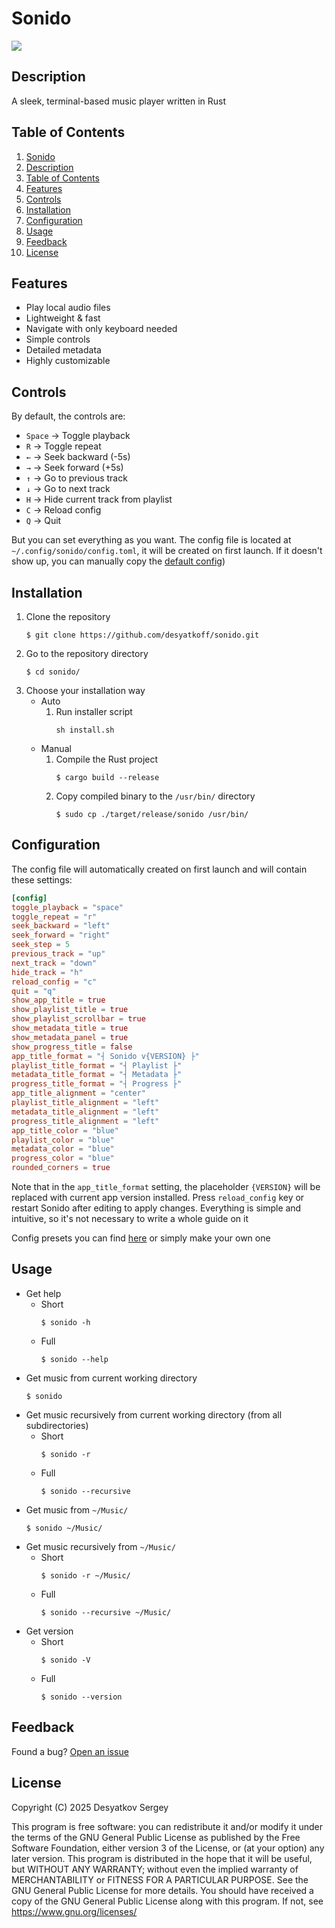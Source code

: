 # Sonido

![](assets/demo/preview.png)


## Description

A sleek, terminal-based music player written in Rust


## Table of Contents

1. [Sonido](#sonido)
2. [Description](#description)
3. [Table of Contents](#table-of-contents)
4. [Features](#features)
5. [Controls](#controls)
6. [Installation](#installation)
7. [Configuration](#configuration)
8. [Usage](#usage)
9. [Feedback](#feedback)
10. [License](#license)


## Features

* Play local audio files
* Lightweight & fast
* Navigate with only keyboard needed
* Simple controls
* Detailed metadata
* Highly customizable


## Controls

By default, the controls are:

* `Space` -> Toggle playback
* `R` -> Toggle repeat
* `←` -> Seek backward (-5s)
* `→` -> Seek forward (+5s)
* `↑` -> Go to previous track
* `↓` -> Go to next track
* `H` -> Hide current track from playlist
* `C` -> Reload config
* `Q` -> Quit

But you can set everything as you want. The config file is located at `~/.config/sonido/config.toml`, it will be created on first launch. If it doesn't show up, you can manually copy the [default config](assets/configs/default.toml))


## Installation

1. Clone the repository
    ```Shell
    $ git clone https://github.com/desyatkoff/sonido.git
    ```
2. Go to the repository directory
    ```Shell
    $ cd sonido/
    ```
3. Choose your installation way
    * Auto
        1. Run installer script
            ```Shell
            sh install.sh
            ```
    * Manual
        1. Compile the Rust project
            ```Shell
            $ cargo build --release
            ```
        2. Copy compiled binary to the `/usr/bin/` directory
            ```Shell
            $ sudo cp ./target/release/sonido /usr/bin/
            ```


## Configuration

The config file will automatically created on first launch and will contain these settings:

```TOML
[config]
toggle_playback = "space"
toggle_repeat = "r"
seek_backward = "left"
seek_forward = "right"
seek_step = 5
previous_track = "up"
next_track = "down"
hide_track = "h"
reload_config = "c"
quit = "q"
show_app_title = true
show_playlist_title = true
show_playlist_scrollbar = true
show_metadata_title = true
show_metadata_panel = true
show_progress_title = false
app_title_format = "┤ Sonido v{VERSION} ├"
playlist_title_format = "┤ Playlist ├"
metadata_title_format = "┤ Metadata ├"
progress_title_format = "┤ Progress ├"
app_title_alignment = "center"
playlist_title_alignment = "left"
metadata_title_alignment = "left"
progress_title_alignment = "left"
app_title_color = "blue"
playlist_color = "blue"
metadata_color = "blue"
progress_color = "blue"
rounded_corners = true
```

Note that in the `app_title_format` setting, the placeholder `{VERSION}` will be replaced with current app version installed. Press `reload_config` key or restart Sonido after editing to apply changes. Everything is simple and intuitive, so it's not necessary to write a whole guide on it

Config presets you can find [here](assets/configs/) or simply make your own one


## Usage

* Get help
    + Short
        ```Shell
        $ sonido -h
        ```
    + Full
        ```Shell
        $ sonido --help
        ```
* Get music from current working directory
    ```Shell
    $ sonido
    ```
* Get music recursively from current working directory (from all subdirectories)
    + Short
        ```Shell
        $ sonido -r
        ```
    + Full
        ```Shell
        $ sonido --recursive
        ```
* Get music from `~/Music/`
    ```Shell
    $ sonido ~/Music/
    ```
* Get music recursively from `~/Music/`
    + Short
        ```Shell
        $ sonido -r ~/Music/
        ```
    + Full
        ```Shell
        $ sonido --recursive ~/Music/
        ```
* Get version
    + Short
        ```Shell
        $ sonido -V
        ```
    + Full
        ```Shell
        $ sonido --version
        ```


## Feedback  

Found a bug? [Open an issue](https://github.com/desyatkoff/sonido/issues/new)


## License

Copyright (C) 2025 Desyatkov Sergey

This program is free software: you can redistribute it and/or modify it under the terms of the GNU General Public License as published by the Free Software Foundation, either version 3 of the License, or (at your option) any later version. This program is distributed in the hope that it will be useful, but WITHOUT ANY WARRANTY; without even the implied warranty of MERCHANTABILITY or FITNESS FOR A PARTICULAR PURPOSE. See the GNU General Public License for more details. You should have received a copy of the GNU General Public License along with this program. If not, see <https://www.gnu.org/licenses/>
